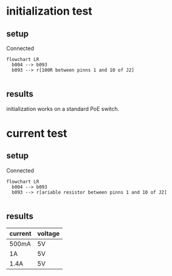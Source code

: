 # initialization test
## setup
Connected 
```mermaid
flowchart LR
  b004 --> b093 
  b093 --> r[100R between pinns 1 and 10 of J2]
  
```
## results
initialization works on a standard PoE switch.


# current test
## setup
Connected
```mermaid
flowchart LR
  b004 --> b093 
  b093 --> r[ariable resistor between pinns 1 and 10 of J2]
  
```
## results
| current | voltage |
|--|--|
|500mA|5V|
|1A|5V|
|1.4A|5V|

